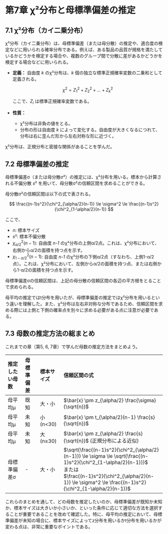 # 第7章 χ²分布と母標準偏差の推定

## 7.1 χ²分布（カイ二乗分布）

χ²分布（カイ二乗分布）は、母標準偏差（または母分散）の推定や、適合度の検定などに用いられる確率分布である。例えば、ある製品の品質が規格を満たしているかどうかを検定する場合や、複数のグループ間で分散に差があるかどうかを検定する場合などに用いられる。

*   **定義：** 自由度 *k* のχ²分布は、*k* 個の独立な標準正規確率変数の二乗和として定義される。

    $$
    \chi^2 = Z_1^2 + Z_2^2 + ... + Z_k^2
    $$

    ここで、*Z<sub>i</sub>* は標準正規確率変数である。

*   **性質：**

    *   χ²分布は非負の値をとる。
    *   分布の形は自由度 *k* によって変化する。自由度が大きくなるにつれて、分布は右に歪んだ形から左右対称な形に近づく。

χ²分布は、正規分布と密接な関係があることを学んだ。

## 7.2 母標準偏差の推定

母標準偏差σ（または母分散σ²）の推定には、χ²分布を用いる。標本から計算される不偏分散 *s*² を用いて、母分散σ²の信頼区間を求めることができる。

母分散σ²の信頼区間は以下の式で表される。

$$
\frac{(n-1)s^2}{\chi^2_{\alpha/2}(n-1)} \le \sigma^2 \le \frac{(n-1)s^2}{\chi^2_{1-\alpha/2}(n-1)}
$$

ここで、

*   *n*: 標本サイズ
*   *s*²: 標本不偏分散
*   $\chi^2_{\alpha/2}(n-1)$: 自由度 *n-1* のχ²分布の上側α/2点。これは、χ²分布において、右側からα/2の面積を持つ点を示す。
*   $\chi^2_{1-\alpha/2}(n-1)$: 自由度 *n-1* のχ²分布の下側α/2点（すなわち、上側1-α/2点）。これは、χ²分布において、左側からα/2の面積を持つ点、または右側から1-α/2の面積を持つ点を示す。

母標準偏差σの信頼区間は、上記の母分散の信頼区間の各辺の平方根をとることで求められる。

母平均の推定ではt分布を用いたが、母標準偏差の推定ではχ²分布を用いるという違いを理解した。また、χ²分布は左右非対称な分布であるため、信頼区間を求める際には上側と下側の確率点を別々に求める必要がある点に注意が必要である。

## 7.3 母数の推定方法の総まとめ

これまでの章（第5, 6, 7章）で学んだ母数の推定方法をまとめよう。

| 推定したい母数 | 母標準偏差 | 標本サイズ | 信頼区間の式                                                                                                                                                                                               |
| :------------- | :--------- | :--------- | :--------------------------------------------------------------------------------------------------------------------------------------------------------------------------------------------------------- |
| 母平均μ       | 既知       | 大・小     | $\bar{x} \pm z_{\alpha/2} \frac{\sigma}{\sqrt{n}}$                                                                                                                                                         |
| 母平均μ       | 未知       | 小 (n<30)   | $\bar{x} \pm t_{\alpha/2}(n-1) \frac{s}{\sqrt{n}}$                                                                                                                                                       |
| 母平均μ       | 未知       | 大 (n≥30)   | $\bar{x} \pm z_{\alpha/2} \frac{s}{\sqrt{n}}$ (正規分布による近似)                                                                                                                                           |
| 母標準偏差σ     | -          | 大・小     | $\sqrt{\frac{(n-1)s^2}{\chi^2_{\alpha/2}(n-1)}} \le \sigma \le \sqrt{\frac{(n-1)s^2}{\chi^2_{1-\alpha/2}(n-1)}}$<br>または<br>$\frac{(n-1)s^2}{\chi^2_{\alpha/2}(n-1)} \le \sigma^2 \le \frac{(n-1)s^2}{\chi^2_{1-\alpha/2}(n-1)}$ |

これらのまとめを通して、どの母数を推定したいのか、母標準偏差が既知か未知か、標本サイズは大きいか小さいか、といった条件に応じて適切な方法を選択することが重要であることを改めて確認した。特に、母平均の推定において、母標準偏差が未知の場合に、標本サイズによってz分布を用いるかt分布を用いるかが変わる点は、非常に重要なポイントである。